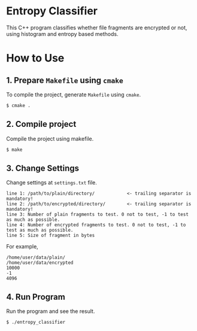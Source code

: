# Entropy Classifier
This C++ program classifies whether file fragments are encrypted or not, using histogram and entropy based methods.

# How to Use
## 1. Prepare `Makefile` using `cmake`
To compile the project, generate `Makefile` using `cmake`.
```bash
$ cmake .
```

## 2. Compile project
Compile the project using makefile.
```bash
$ make
```

## 3. Change Settings
Change settings at `settings.txt` file.
```
line 1: /path/to/plain/directory/            <- trailing separator is mandatory!
line 2: /path/to/encrypted/directory/        <- trailing separator is mandatory!
line 3: Number of plain fragments to test. 0 not to test, -1 to test as much as possible.
line 4: Number of encrypted fragments to test. 0 not to test, -1 to test as much as possible.
line 5: Size of fragment in bytes
```

For example,
```
/home/user/data/plain/
/home/user/data/encrypted
10000
-1
4096
```

## 4. Run Program
Run the program and see the result.
```bash
$ ./entropy_classifier
```
